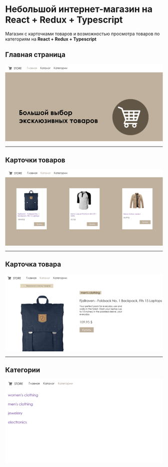 # Небольшой интернет-магазин на React + Redux + Typescript 

Магазин с карточками товаров и возможностью просмотра товаров по категориям на __React + Redux + Typescript__

## Главная страница

![Главная страница](assets/demo1.png)

***

## Карточки товаров

![Карточки товаров](assets/demo2.png)

***

## Карточка товара

![Карточка товара](assets/demo3.png)

***

## Категории

![Категории](assets/demo4.png)
